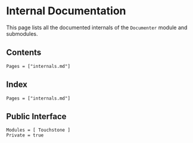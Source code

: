 # Internal Documentation

This page lists all the documented internals of the `Documenter` module and submodules.

## Contents

```@contents
Pages = ["internals.md"]
```

## Index

```@index
Pages = ["internals.md"]
```

## Public Interface

```@autodocs
Modules = [ Touchstone ]
Private = true
```
